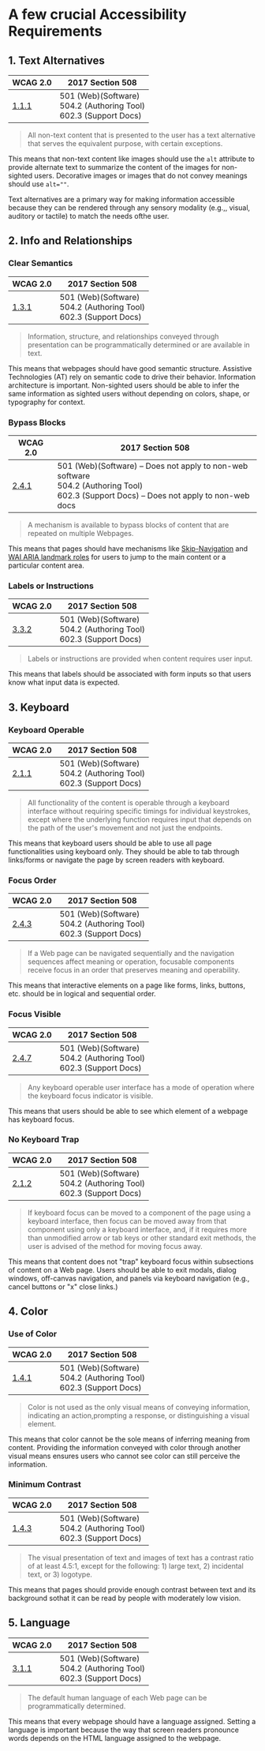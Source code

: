 # A few crucial Accessibility Requirements

## 1. Text Alternatives


| WCAG 2.0 | 2017 Section 508 |
| -- | -- |
| [1.1.1](https://www.w3.org/TR/UNDERSTANDING-WCAG20/text-equiv-all.html) | 501 (Web)(Software)<br>504.2 (Authoring Tool)<br>602.3 (Support Docs)|

> All non-text content that is presented to the user has a text alternative that serves the equivalent purpose, with certain exceptions.

This means that non-text content like images should use the `alt` attribute to provide alternate text to summarize the content of the images for non-sighted users. Decorative images or images that do not convey meanings should use `alt=""`.

Text alternatives are a primary way for making information accessible because they can be rendered through any sensory modality (e.g.,, visual, auditory or tactile) to match the needs ofthe user.

## 2. Info and Relationships

### Clear Semantics


| WCAG 2.0 | 2017 Section 508 |
| -- | -- |
| [1.3.1](https://www.w3.org/TR/UNDERSTANDING-WCAG20/content-structure-separation-programmatic.html) | 501 (Web)(Software)<br>504.2 (Authoring Tool)<br>602.3 (Support Docs)|

> Information, structure, and relationships conveyed through presentation can be programmatically determined or are available in text.

This means that webpages should have good semantic structure. Assistive Technologies (AT) rely on semantic code to drive their behavior. Information architecture is important. Non-sighted users should be able to infer the same information as sighted users without depending on colors, shape, or typography for context.

### Bypass Blocks

| WCAG 2.0 | 2017 Section 508 |
| -- | -- |
| [2.4.1](https://www.w3.org/TR/UNDERSTANDING-WCAG20/navigation-mechanisms-skip.html) | 501 (Web)(Software) – Does not apply to non-web software<br>504.2 (Authoring Tool)<br>602.3 (Support Docs) – Does not apply to non-web docs |

> A mechanism is available to bypass blocks of content that are repeated on multiple Webpages.

This means that pages should have mechanisms like [Skip-Navigation](https://webaim.org/techniques/aria/#landmarks) and [WAI ARIA landmark roles](https://webaim.org/techniques/aria/#landmarks) for users to jump to the main content or a particular content area.

### Labels or Instructions

| WCAG 2.0 | 2017 Section 508 |
| -- | -- |
| [3.3.2](https://www.w3.org/TR/UNDERSTANDING-WCAG20/minimize-error-cues.html) |  501 (Web)(Software)<br>504.2 (Authoring Tool)<br>602.3 (Support Docs) |

> Labels or instructions are provided when content requires user input.

This means that labels should be associated with form inputs so that users know what input data is expected.

## 3. Keyboard

### Keyboard Operable

| WCAG 2.0 | 2017 Section 508 |
| -- | -- |
| [2.1.1](https://www.w3.org/TR/UNDERSTANDING-WCAG20/keyboard-operation-keyboard-operable.html) |  501 (Web)(Software)<br>504.2 (Authoring Tool)<br>602.3 (Support Docs) |

> All functionality of the content is operable through a keyboard interface without requiring specific timings for individual keystrokes, except where the underlying function requires input that depends on the path of the user's movement and not just the endpoints.

This means that keyboard users should be able to use all page functionalities using keyboard only. They should be able to tab through links/forms or navigate the page by screen readers with keyboard.

### Focus Order

| WCAG 2.0 | 2017 Section 508 |
| -- | -- |
| [2.4.3](https://www.w3.org/TR/UNDERSTANDING-WCAG20/navigation-mechanisms-focus-order.html) |  501 (Web)(Software)<br>504.2 (Authoring Tool)<br>602.3 (Support Docs) |

> If a Web page can be navigated sequentially and the navigation sequences affect meaning or operation, focusable components receive focus in an order that preserves meaning and operability.

This means that interactive elements on a page like forms, links, buttons, etc. should be in logical and sequential order.

### Focus Visible

| WCAG 2.0 | 2017 Section 508 |
| -- | -- |
| [2.4.7](https://www.w3.org/TR/UNDERSTANDING-WCAG20/navigation-mechanisms-focus-visible.html) |  501 (Web)(Software)<br>504.2 (Authoring Tool)<br>602.3 (Support Docs) |

> Any keyboard operable user interface has a mode of operation where the keyboard focus indicator is visible.

This means that users should be able to see which element of a webpage has keyboard focus.

### No Keyboard Trap

| WCAG 2.0 | 2017 Section 508 |
| -- | -- |
| [2.1.2](https://www.w3.org/TR/UNDERSTANDING-WCAG20/keyboard-operation-trapping.html) |  501 (Web)(Software)<br>504.2 (Authoring Tool)<br>602.3 (Support Docs) |

> If keyboard focus can be moved to a component of the page using a keyboard interface, then focus can be moved away from that component using only a keyboard interface, and, if it requires more than unmodified arrow or tab keys or other standard exit methods, the user is advised of the method for moving focus away.

This means that content does not "trap" keyboard focus within subsections of content on a Web page. Users should be able to exit modals, dialog windows, off-canvas navigation, and panels via keyboard navigation (e.g., cancel buttons or "x" close links.)

## 4. Color

### Use of Color

| WCAG 2.0 | 2017 Section 508 |
| -- | -- |
| [1.4.1](https://www.w3.org/TR/UNDERSTANDING-WCAG20/visual-audio-contrast-without-color.html) |  501 (Web)(Software)<br>504.2 (Authoring Tool)<br>602.3 (Support Docs) |

> Color is not used as the only visual means of conveying information, indicating an action,prompting a response, or distinguishing a visual element.

This means that color cannot be the sole means of inferring meaning from content. Providing the information conveyed with color through another visual means ensures users who cannot see color can still perceive the information.

### Minimum Contrast

| WCAG 2.0 | 2017 Section 508 |
| -- | -- |
| [1.4.3](https://www.w3.org/TR/UNDERSTANDING-WCAG20/visual-audio-contrast-contrast.html) |  501 (Web)(Software)<br>504.2 (Authoring Tool)<br>602.3 (Support Docs) |

> The visual presentation of text and images of text has a contrast ratio of at least 4.5:1, except
for the following: 1) large text, 2) incidental text, or 3) logotype.

This means that pages should provide enough contrast between text and its background sothat it can be read by people with moderately low vision.

## 5. Language

| WCAG 2.0 | 2017 Section 508 |
| -- | -- |
| [3.1.1](https://www.w3.org/TR/UNDERSTANDING-WCAG20/meaning-doc-lang-id.html) |  501 (Web)(Software)<br>504.2 (Authoring Tool)<br>602.3 (Support Docs) |

> The default human language of each Web page can be programmatically determined.

This means that every webpage should have a language assigned. Setting a language is important because the way that screen readers pronounce words depends on the HTML language assigned to the webpage.
